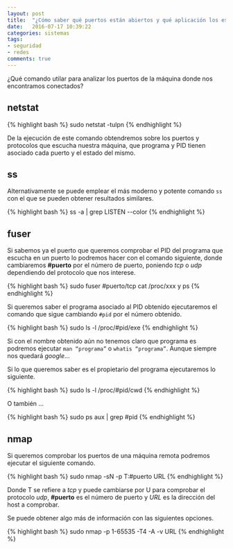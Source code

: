 ```yaml
---
layout: post
title:  "¿Cómo saber qué puertos están abiertos y qué aplicación los escucha?"
date:   2016-07-17 10:39:22
categories: sistemas
tags:
- seguridad
- redes
comments: true
---
```


¿Qué comando utilar para analizar los puertos de la máquina donde nos encontramos conectados?

**netstat**
-----------

{% highlight bash %}
sudo netstat -tulpn
{% endhighlight %}

De la ejecución de este comando obtendremos sobre los puertos y protocolos que escucha nuestra máquina, que programa y PID tienen asociado cada puerto y el estado del mismo.

**ss**
------
Alternativamente se puede emplear el más moderno y potente comando `ss` con el que se pueden obtener resultados similares.

{% highlight bash %}
ss -a | grep LISTEN --color
{% endhighlight %}

**fuser**
---------

Si sabemos ya el puerto que queremos comprobar el PID del programa que escucha en un puerto lo podremos hacer con el comando siguiente, donde cambiaremos **#puerto** por el número de puerto, poniendo *tcp* o *udp* dependiendo del protocolo que nos interese.

{% highlight bash %}
sudo fuser #puerto/tcp
cat /proc/xxx y ps
{% endhighlight %}

Si queremos saber el programa asociado al PID obtenido ejecutaremos el comando que sigue cambiando `#pid` por el número obtenido.

{% highlight bash %}
sudo ls -l /proc/#pid/exe
{% endhighlight %}

Si con el nombre obtenido aún no tenemos claro que programa es podremos ejecutar `man “programa”` o `whatis “programa”`. Aunque siempre nos quedará *google*…

Si lo que queremos saber es el propietario del programa ejecutaremos lo siguiente.

{% highlight bash %}
sudo ls -l /proc/#pid/cwd
{% endhighlight %}

O también …

{% highlight bash %}
sudo ps aux | grep #pid
{% endhighlight %}

**nmap**
--------

Si queremos comprobar los puertos de una máquina remota podremos ejecutar el siguiente comando.

{% highlight bash %}
sudo nmap -sN -p T:#puerto URL
{% endhighlight %}

Donde T se refiere a *tcp* y puede cambiarse por U para comprobar el protocolo *udp*, **#puerto** es el número de puerto y *URL* es la dirección del host a comprobar.

Se puede obtener algo más de información con las siguientes opciones.

{% highlight bash %}
sudo nmap -p 1-65535 -T4 -A -v URL
{% endhighlight %}
